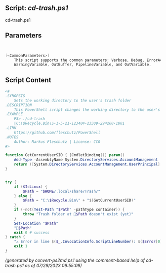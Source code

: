 ## Script: *cd-trash.ps1*

cd-trash.ps1 


## Parameters
```powershell


[<CommonParameters>]
    This script supports the common parameters: Verbose, Debug, ErrorAction, ErrorVariable, WarningAction, 
    WarningVariable, OutBuffer, PipelineVariable, and OutVariable.
```

## Script Content
```powershell
<#
.SYNOPSIS
	Sets the working directory to the user's trash folder
.DESCRIPTION
	This PowerShell script changes the working directory to the user's trash folder.
.EXAMPLE
	PS> ./cd-trash
	📂C:\$Recycle.Bin\S-1-5-21-123404-23309-294260-1001
.LINK
	https://github.com/fleschutz/PowerShell
.NOTES
	Author: Markus Fleschutz | License: CC0
#>

function GetCurrentUserSID { [CmdletBinding()] param()
	Add-Type -AssemblyName System.DirectoryServices.AccountManagement
	return ([System.DirectoryServices.AccountManagement.UserPrincipal]::Current).SID.Value
}


try {
	if ($IsLinux) {
		$Path = "$HOME/.local/share/Trash/"
	} else {
		$Path = "C:\$Recycle.Bin\" + "$(GetCurrentUserSID)"
	}
	if (-not(Test-Path "$Path" -pathType container)) {
		throw "Trash folder at 📂$Path doesn't exist (yet)"
	}
	Set-Location "$Path"
	"📂$Path"
	exit 0 # success
} catch {
	"⚠️ Error in line $($_.InvocationInfo.ScriptLineNumber): $($Error[0])"
	exit 1
}
```

*(generated by convert-ps2md.ps1 using the comment-based help of cd-trash.ps1 as of 07/29/2023 09:55:09)*
